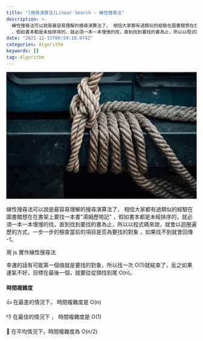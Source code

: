 ```yaml
---
title: "[搜尋演算法]Linear Search — 線性搜尋法"
description: >-
  線性搜尋法可以說是最容易理解的搜尋演算法了， 相信大家都有過類似的經驗在圖書館想在在書架上要找一本書"湯姆歷險記"
  ，假如書本都是未經排序的，就必須一本一本慢慢的找，直到找到要找的書為止，所以以程式碼來說，就會以迴圈遍歷的方式，一步一步的檢查當前的項目是否為要找的對象…
date: "2021-12-13T00:59:10.974Z"
categories: Algorithm
keywords: []
tag: Algorithm
---
```


![](/img/1__oLkpjex8rReCEkDFddCuZQ.jpeg)

線性搜尋法可以說是最容易理解的搜尋演算法了， 相信大家都有過類似的經驗在圖書館想在在書架上要找一本書"湯姆歷險記" ，假如書本都是未經排序的，就必須一本一本慢慢的找，直到找到要找的書為止，所以以程式碼來說，就會以迴圈遍歷的方式，一步一步的檢查當前的項目是否為要找的對象 ，如果找不到就會回傳 -1。

用 js 實作線性搜尋法

幸運的話有可能第一個值就是要找的對象，所以找一次 O(1)就結束了，反之如果運氣不好，目標在最後一個，就要從從頭找到尾 O(n)。

#### 時間複雜度

👍 在最差的情況下， 時間複雜度是 O(n)

👎 在最佳的情況下 ， 時間複雜度是 O(1)

🤚 在平均情況下，時間複雜度為 O(n/2)
